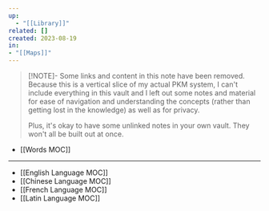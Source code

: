 ```yaml
---
up:
  - "[[Library]]"
related: []
created: 2023-08-19
in: 
- "[[Maps]]"
---
```


> [!NOTE]- Some links and content in this note have been removed.
> Because this is a vertical slice of my actual PKM system, I can't include everything in this vault and I left out some notes and material for ease of navigation and understanding the concepts (rather than getting lost in the knowledge) as well as for privacy. 
>  
> Plus, it's okay to have some unlinked notes in your own vault. They won't all be built out at once.

- [[Words MOC]]

---
- [[English Language MOC]]
- [[Chinese Language MOC]]
- [[French Language MOC]]
- [[Latin Language MOC]]